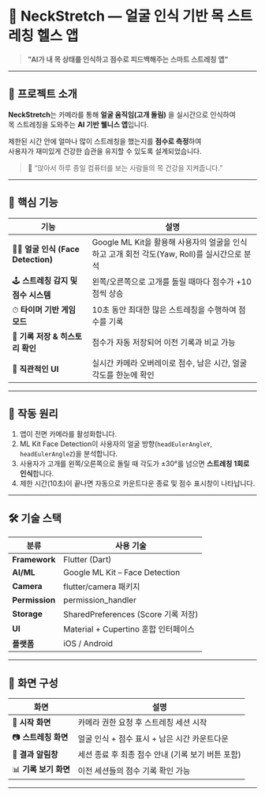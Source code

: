 # 🧠 NeckStretch — 얼굴 인식 기반 목 스트레칭 헬스 앱

> **"AI가 내 목 상태를 인식하고 점수로 피드백해주는 스마트 스트레칭 앱"**

---

## 🎯 프로젝트 소개

**NeckStretch**는 카메라를 통해 **얼굴 움직임(고개 돌림)** 을 실시간으로 인식하여  
목 스트레칭을 도와주는 **AI 기반 웰니스 앱**입니다.

제한된 시간 안에 얼마나 많이 스트레칭을 했는지를 **점수로 측정**하여  
사용자가 재미있게 건강한 습관을 유지할 수 있도록 설계되었습니다.

> 🩵 “앉아서 하루 종일 컴퓨터를 보는 사람들의 목 건강을 지켜줍니다.”

---

## 🧩 핵심 기능

| 기능 | 설명 |
|------|------|
| 🧍‍♂️ **얼굴 인식 (Face Detection)** | Google ML Kit을 활용해 사용자의 얼굴을 인식하고 고개 회전 각도(Yaw, Roll)를 실시간으로 분석 |
| 🕹 **스트레칭 감지 및 점수 시스템** | 왼쪽/오른쪽으로 고개를 돌릴 때마다 점수가 +10점씩 상승 |
| ⏱ **타이머 기반 게임 모드** | 10초 동안 최대한 많은 스트레칭을 수행하여 점수를 기록 |
| 🧾 **기록 저장 & 히스토리 확인** | 점수가 자동 저장되어 이전 기록과 비교 가능 |
| 📱 **직관적인 UI** | 실시간 카메라 오버레이로 점수, 남은 시간, 얼굴 각도를 한눈에 확인 |

---

## 🧠 작동 원리

1. 앱이 전면 카메라를 활성화합니다.
2. ML Kit Face Detection이 사용자의 얼굴 방향(`headEulerAngleY`, `headEulerAngleZ`)을 분석합니다.
3. 사용자가 고개를 왼쪽/오른쪽으로 돌릴 때 각도가 ±30°를 넘으면 **스트레칭 1회로 인식**합니다.
4. 제한 시간(10초)이 끝나면 자동으로 카운트다운 종료 및 점수 표시창이 나타납니다.

---

## 🛠 기술 스택

| 분류 | 사용 기술 |
|------|------------|
| **Framework** | Flutter (Dart) |
| **AI/ML** | Google ML Kit – Face Detection |
| **Camera** | flutter/camera 패키지 |
| **Permission** | permission_handler |
| **Storage** | SharedPreferences (Score 기록 저장) |
| **UI** | Material + Cupertino 혼합 인터페이스 |
| **플랫폼** | iOS / Android |

---

## 📸 화면 구성

| 화면 | 설명 |
|------|------|
| 🏁 **시작 화면** | 카메라 권한 요청 후 스트레칭 세션 시작 |
| 📷 **스트레칭 화면** | 얼굴 인식 + 점수 표시 + 남은 시간 카운트다운 |
| 🧾 **결과 알림창** | 세션 종료 후 최종 점수 안내 (기록 보기 버튼 포함) | (미구현)
| 📊 **기록 보기 화면** | 이전 세션들의 점수 기록 확인 가능 | (미구현)

---
